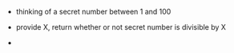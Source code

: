 - thinking of a secret number between 1 and 100

- provide X, return whether or not secret number is divisible by X

- 